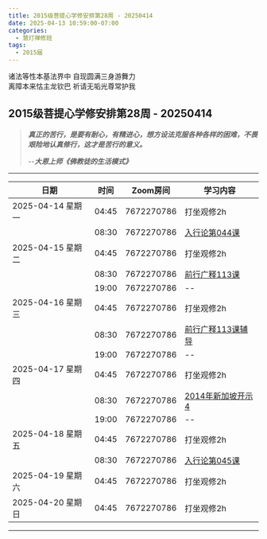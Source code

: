 ```yaml
---
title: 2015级菩提心学修安排第28周 - 20250414
date: 2025-04-13 10:59:00-07:00
categories:
  - 慧灯禅修班
tags:
  - 2015届
---
```

诸法等性本基法界中 自现圆满三身游舞力  
离障本来怙主龙钦巴 祈请无垢光尊常护我

## 2015级菩提心学修安排第28周 - 20250414

> *__真正的苦行，是要有耐心，有精进心，想方设法克服各种各样的困难，不畏艰险地认真修行，这才是苦行的意义。__*
>
> --***大恩上师《佛教徒的生活模式》***

---

|日期 |时间|Zoom房间|学习内容|
|--|--|--|--|
| 2025-04-14 星期一|04:45|7672270786|打坐观修2h|
| |08:30|7672270786|[入行论第044课](https://huidengchanxiu.net/refs/rxl/04#第四十四节课) |
| 2025-04-15 星期二 |04:45|7672270786|打坐观修2h|
|   |08:30|7672270786| [前行广释113课](https://huidengchanxiu.net/refs/qxgs/qxgs-09ptx/#前行广释第113课) |
|   |19:00|7672270786|--|
| 2025-04-16 星期三  |04:45|7672270786|打坐观修2h|
|   |08:30|7672270786| [前行广释113课辅导](https://huidengchanxiu.net/refs/qxgs/fudao/qxgsfd-09ptx/#前行广释第113课辅导) |
|   |19:00|7672270786| -- |
| 2025-04-17 星期四|04:45|7672270786|打坐观修2h|
|   |08:30|7672270786| [2014年新加坡开示4](https://www.huidengchanxiu.net/5jx/2ptx/29) |
|   |19:00|7672270786|--|
| 2025-04-18 星期五|04:45|7672270786|打坐观修2h|
| |08:30|7672270786|[入行论第045课](https://huidengchanxiu.net/refs/rxl/04#第四十五节课) |
| 2025-04-19 星期六|04:45|7672270786| 打坐观修2h |
| 2025-04-20 星期日|04:45|7672270786| 打坐观修2h |
---


